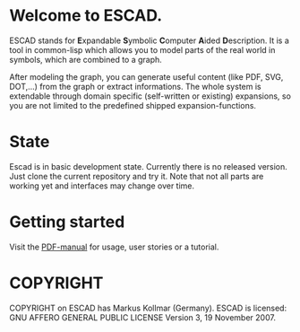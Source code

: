 # Welcome to ESCAD.

ESCAD stands for **E**xpandable **S**ymbolic **C**omputer **A**ided **D**escription. It is a tool in common-lisp which allows you to model parts of the real world in symbols, which are combined to a graph.

After modeling the graph, you can generate useful content (like PDF, SVG, DOT,...) from the graph or extract informations. The whole system is extendable through domain specific (self-written or existing) expansions, so you are not limited to the predefined shipped expansion-functions.

# State

Escad is in basic development state. Currently there is no released version. Just clone the current repository and try it. Note that not all parts are working yet and interfaces may change over time.

# Getting started

Visit the [PDF-manual](./doc/escad_manual.pdf) for usage, user stories or a tutorial.

# COPYRIGHT

COPYRIGHT on ESCAD has Markus Kollmar (Germany).
ESCAD is licensed: GNU AFFERO GENERAL PUBLIC LICENSE Version 3, 19 November 2007.